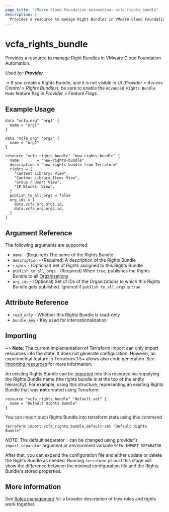 ```yaml
---
page_title: "VMware Cloud Foundation Automation: vcfa_rights_bundle"
description: |-
  Provides a resource to manage Right Bundles in VMware Cloud Foundation Automation.
---
```


# vcfa\_rights\_bundle

Provides a resource to manage Right Bundles in VMware Cloud Foundation Automation.

_Used by: **Provider**_

-> If you create a Rights Bundle, and it is not visible in UI (_Provider > Access Control > Rights Bundles_),
be sure to enable the `Advanced Rights Bundle Mode` feature flag in _Provider > Feature Flags_.

## Example Usage

```hcl
data "vcfa_org" "org1" {
  name = "org1"
}

data "vcfa_org" "org2" {
  name = "org2"
}

resource "vcfa_rights_bundle" "new-rights-bundle" {
  name        = "new-rights-bundle"
  description = "new rights bundle from Terraform"
  rights = [
    "Content Library: View",
    "Content Library Item: View",
    "Group / User: View",
    "IP Blocks: View",
  ]
  publish_to_all_orgs = false
  org_ids = [
    data.vcfa_org.org1.id,
    data.vcfa_org.org2.id,
  ]
}
```

## Argument Reference

The following arguments are supported:

- `name` - (Required) The name of the Rights Bundle
- `description` - (Required) A description of the Rights Bundle
- `rights` - (Optional) Set of Rights assigned to this Rights Bundle
- `publish_to_all_orgs` - (Required) When `true`, publishes the Rights Bundle to all [Organizations][vcfa_org]
- `org_ids` - (Optional) Set of IDs of the Organizations to which this Rights Bundle gets published. Ignored if `publish_to_all_orgs` is `true`

## Attribute Reference

- `read_only` - Whether this Rights Bundle is read-only
- `bundle_key` - Key used for internationalization

## Importing

~> **Note:** The current implementation of Terraform import can only import resources into the
state. It does not generate configuration. However, an experimental feature in Terraform 1.5+ allows
also code generation. See [Importing resources][importing-resources] for more information.

An existing Rights Bundle can be [imported][docs-import] into this resource via supplying the Rights Bundle name (the rights
bundle is at the top of the entity hierarchy).
For example, using this structure, representing an existing Rights Bundle that was **not** created using Terraform:

```hcl
resource "vcfa_rights_bundle" "default-set" {
  name = "Default Rights Bundle"
}
```

You can import such Rights Bundle into terraform state using this command

```
terraform import vcfa_rights_bundle.default-set "Default Rights Bundle"
```

_NOTE_: The default separator `.` can be changed using provider's `import_separator` argument or environment variable `VCFA_IMPORT_SEPARATOR`

After that, you can expand the configuration file and either update or delete the Rights Bundle as needed. Running `terraform plan`
at this stage will show the difference between the minimal configuration file and the Rights Bundle's stored properties.

## More information

See [Roles management](/providers/vmware/vcfa/latest/docs/guides/roles_management) for a broader description of how roles and
rights work together.

[docs-import]: https://www.terraform.io/docs/import
[importing-resources]: /providers/vmware/vcfa/latest/docs/guides/importing_resources
[vcfa_org]: /providers/vmware/vcfa/latest/docs/resources/org